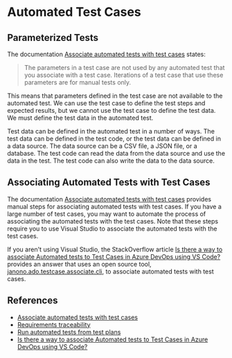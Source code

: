 # Automated Test Cases

## Parameterized Tests

The documentation [Associate automated tests with test cases](https://learn.microsoft.com/azure/devops/test/associate-automated-test-with-test-case?view=azure-devops) states:

> The parameters in a test case are not used by any automated test that you associate with a test case. Iterations of a test case that use these parameters are for manual tests only.

This means that parameters defined in the test case are not available to the automated test. We can use the test case to define the test steps and expected results, but we cannot use the test case to define the test data. We must define the test data in the automated test.

Test data can be defined in the automated test in a number of ways. The test data can be defined in the test code, or the test data can be defined in a data source. The data source can be a CSV file, a JSON file, or a database. The test code can read the data from the data source and use the data in the test. The test code can also write the data to the data source.

## Associating Automated Tests with Test Cases

The documentation [Associate automated tests with test cases](https://learn.microsoft.com/azure/devops/test/associate-automated-test-with-test-case?view=azure-devops) provides manual steps for associating automated tests with test cases. If you have a large number of test cases, you may want to automate the process of associating the automated tests with the test cases. Note that these steps require you to use Visual Studio to associate the automated tests with the test cases.

If you aren't using Visual Studio, the StackOverflow article [Is there a way to associate Automated tests to Test Cases in Azure DevOps using VS Code?](https://stackoverflow.com/questions/63179342/is-there-a-way-to-associate-automated-tests-to-test-cases-in-azure-devops-using) provides an answer that uses an open source tool, [janono.ado.testcase.associate.cli](https://github.com/JanuszNowak/janono.ado.testcase.associate.cli), to associate automated tests with test cases.



## References

- [Associate automated tests with test cases](https://learn.microsoft.com/azure/devops/test/associate-automated-test-with-test-case?view=azure-devops)
- [Requirements traceability](https://learn.microsoft.com/azure/devops/pipelines/test/requirements-traceability?view=azure-devops)
- [Run automated tests from test plans](https://learn.microsoft.com/azure/devops/test/run-automated-tests-from-test-hub?view=azure-devops)
- [Is there a way to associate Automated tests to Test Cases in Azure DevOps using VS Code?](https://stackoverflow.com/questions/63179342/is-there-a-way-to-associate-automated-tests-to-test-cases-in-azure-devops-using)

